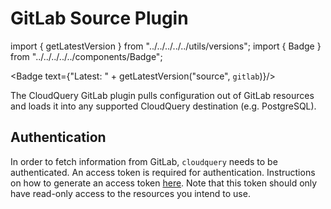 # GitLab Source Plugin

import { getLatestVersion } from "../../../../../utils/versions";
import { Badge } from "../../../../../components/Badge";

<Badge text={"Latest: " + getLatestVersion("source", `gitlab`)}/>

The CloudQuery GitLab plugin pulls configuration out of GitLab resources and loads it into any supported CloudQuery destination (e.g. PostgreSQL).

## Authentication

In order to fetch information from GitLab, `cloudquery` needs to be authenticated. An access token is required for authentication. Instructions on how to generate an access token [here](https://docs.gitlab.com/ee/user/profile/personal_access_tokens.html#create-a-personal-access-token). Note that this token should only have read-only access to the resources you intend to use.

